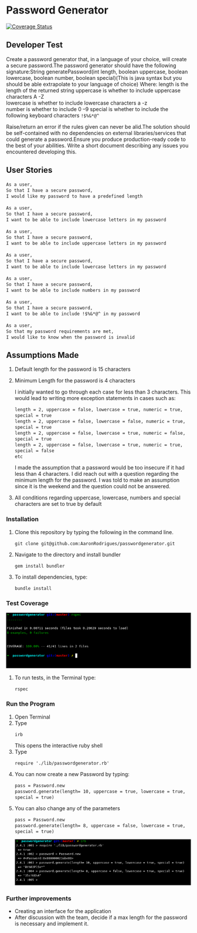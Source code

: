 # Password Generator

[![Coverage Status](https://coveralls.io/repos/github/AaronRodrigues/passwordgenerator/badge.svg?branch=master)](https://coveralls.io/github/AaronRodrigues/passwordgenerator?branch=master)

## Developer Test

Create a password generator that, in a language of your choice, will create a secure password.The password generator should have the following signature:String generatePassword(int length, boolean uppercase, boolean lowercase, boolean number, boolean special)(This is java syntax but you should be able extrapolate to your language of choice)
Where:
length is the length of the returned string
uppercase    is    whether    to    include    uppercase characters  A -Z  
lowercase  is  whether  to  include lowercase  characters  a -z  
number  is  whether  to include 0 –9
special is whether to include the following keyboard characters ``!$%&*@^`` 

Raise/return an error if the rules given can never be alid.The solution should be self-contained with no dependencies on external libraries/services that could generate a password.Ensure you produce production-ready code to the best of your abilities. Write a short document describing any issues you encountered developing this.

## User Stories

```
As a user,
So that I have a secure password,
I would like my password to have a predefined length

As a user,
So that I have a secure password,
I want to be able to include lowercase letters in my password

As a user,
So that I have a secure password,
I want to be able to include uppercase letters in my password

As a user,
So that I have a secure password,
I want to be able to include lowercase letters in my password

As a user,
So that I have a secure password,
I want to be able to include numbers in my password

As a user,
So that I have a secure password,
I want to be able to include !$%&*@^ in my password

As a user,
So that my password requirements are met,
I would like to know when the password is invalid

``` 

## Assumptions Made

1. Default length for the password is 15 characters
2. Minimum Length for the password is 4 characters

   I initially wanted to go through each case for less than 3 characters. This would lead to writing more exception statements in cases such as:
   ```
   length = 2, uppercase = false, lowercase = true, numeric = true, special = true
   length = 2, uppercase = false, lowercase = false, numeric = true, special = true
   length = 2, uppercase = false, lowercase = true, numeric = false, special = true
   length = 2, uppercase = false, lowercase = true, numeric = true, special = false
   etc
   ```
   I made the assumption that a password would be too insecure if it had less than 4 characters. I did reach out with a question regarding the minimum length for the password. I was told to make an assumption since it is the weekend and the question could not be answered. 
3. All conditions regarding uppercase, lowercase, numbers and special characters are set to true by default

### Installation

1. Clone this repository by typing the following in the command line.
   ```
   git clone git@github.com:AaronRodrigues/passwordgenerator.git
   ```
2. Navigate to the directory and install bundler
   ```
   gem install bundler
   ```
3. To install dependencies, type:
   ```
   bundle install
   ```
### Test Coverage
    
   ![Test Coverage](./img/testcoverage.png)

1. To run tests, in the Terminal type:
   ```
   rspec
   ```
### Run the Program

1. Open Terminal
2. Type 
   ```
   irb
   ```
   This opens the interactive ruby shell
3. Type
   ```
   require './lib/passwordgenerator.rb'
   ```
4. You can now create a new Password by typing:
   ```
   pass = Password.new
   password.generate(length= 10, uppercase = true, lowercase = true, special = true)
   ```
5. You can also change any of the parameters
   ```
   pass = Password.new
   password.generate(length= 8, uppercase = false, lowercase = true, special = true)
   ```
   ![Example](./img/passwordgenerator.png)
   
### Further improvements
- Creating an interface for the application
- After discussion with the team, decide if a max length for the password is necessary and implement it.

